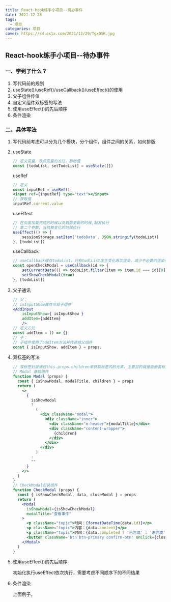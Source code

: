 ```yaml
---
title: React-hook练手小项目--待办事件
date: 2021-12-28
tags:
  - 项目 
categories: 项目
cover: https://s4.ax1x.com/2021/12/29/TgxOSK.jpg
---
```


## React-hook练手小项目--待办事件

### 一、学到了什么？

1. 写代码前的规划
2. useState()/useRef()/useCallback()/useEffect()的使用
3. 父子组件传值
4. 自定义组件双标签的写法
5. 使用useEffect()的先后顺序
6. 条件渲染

### 二、具体写法

1. 写代码前考虑可以分为几个模块，分个组件，组件之间的关系，如何排版

2. useState

   ```js
   // 定义变量，改变变量的方法，初始值
   const [todoList, setTodoList] = useState([])
   ```

   useRef

   ```jsx
   // 定义
   const inputRef = useRef();
   <input ref={inputRef} type="text"></input>
   // 获取值
   inputRef.current.value
   ```

   useEffect

   ```js
   // 在页面加载完成的时候以及数据更新的时候,触发执行
   // 第二个参数，当依赖变化的时候执行
   useEffect(() => {
       sessionStorage.setItem('todoData', JSON.stringify(todoList))
   }, [todoList])
   ```

   useCallback

   ```js
   // useCallback缓存todoList，只有todlList发生变化再次渲染，减少不必要的渲染问题
   const openCheckModal = useCallback(id => {
       setCurrentData(() => todoList.filter(item => item.id === id)[0])
       setShowCheckModal(true)
   }, [todoList])
   ```

3. 父子通讯

   ```jsx
   // 父：
   // isInputShow属性传给子组件
   <AddInput 
       isInputShow={ isInputShow }
       addItem={addItem}
       />
   // 定义方法
   const addItem = () => {}
   // 子：
   // 子组件使用了addItem方法并传递给父组件
   const { isInputShow, addItem } = props,
   ```

4. 双标签的写法

   ```jsx
   // 双标签封装通过this.props.children来获取标签内的元素，主要目的就是能嵌套标签
   // Modal 基础组件
   function Modal (props) {
     const { isShowModal, modalTitle, children } = props
     return (
       <>
         {
           isShowModal
           ?
             (
               <div className="modal">
                 <div className="inner">
                   <div className="m-header">{modalTitle}</div>
                   <div className="content-wrapper">
                     {children}
                   </div>
                 </div>
               </div>
             )
           :
           ""
         }
       </>
     )
   }
   // CheckModal包装组件
   function CheckModal (props) {
     const { isShowCheckModal, data, closeModal } = props
     return (
       <Modal
         isShowModal={isShowCheckModal}
         modalTitle="查看事件"
       >
         <p className="topic">时间：{formatDateTime(data.id)}</p>
         <p className="topic">内容：{data.content}</p>
         <p className="topic">时间：{data.completed ? '已完成' : '未完成'}</p>
         <button className='btn btn-primary confirm-btn' onClick={closeModal}>确定</button>
       </Modal>
     )
   }
   ```

5. 使用useEffect()的先后顺序

   初始化执行useEffect依次执行，需要考虑不同顺序下的不同结果

6. 条件渲染

   上面例子。